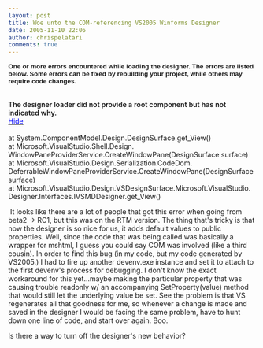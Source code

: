 ```yaml
---
layout: post
title: Woe unto the COM-referencing VS2005 Winforms Designer
date: 2005-11-10 22:06
author: chrispelatari
comments: true
---
```

<b><font face="Arial" size="2">One or more errors encountered 
while loading the designer. The errors are listed below. Some errors can be 
fixed by rebuilding your project, while others may require code 
changes.</font><font face="Arial" size="2"></font></b> 
<div class="ErrorStyle" id="div1"><span style="font-weight:600;"><br />The designer loader did not provide a root 
component but has not indicated why. </span><br /><a id="details0" href=""><u><font color="#0000ff">Hide</font></u></a><font color="#0000ff">    </font></div>
<div class="StackStyleVisible" id="div20"><br />at 
System.ComponentModel.Design.DesignSurface.get_View()<br />at 
Microsoft.VisualStudio.Shell.Design.<br />WindowPaneProviderService.CreateWindowPane(DesignSurface 
surface)<br />at 
Microsoft.VisualStudio.Design.Serialization.CodeDom.<br />DeferrableWindowPaneProviderService.CreateWindowPane(DesignSurface 
surface)<br />at 
Microsoft.VisualStudio.Design.VSDesignSurface.Microsoft.VisualStudio.<br />Designer.Interfaces.IVSMDDesigner.get_View()</div>
<p> It looks like there are a lot of people that got this error when going 
from beta2 -&gt; RC1, but this was on the RTM version. The thing that's tricky 
is that now the designer is so nice for us, it adds default values to public 
properties. Well, since the code that was being called was basically a wrapper 
for mshtml, I guess you could say COM was involved (like a third cousin). In 
order to find this bug (in my code, but my code generated by VS2005.) I had to 
fire up another devenv.exe instance and set it to attach to the first devenv's 
process for debugging. I don't know the exact workaround for this yet...maybe 
making the particular property that was causing trouble readonly w/ an 
accompanying SetProperty(value) method that would still let the underlying value 
be set. See the problem is that VS regenerates all that goodness for me, so 
whenever a change is made and saved in the designer I would be facing the same 
problem, have to hunt down one line of code, and start over again. Boo. </p>
<p>Is there a way to turn off the designer's new behavior?</p>
